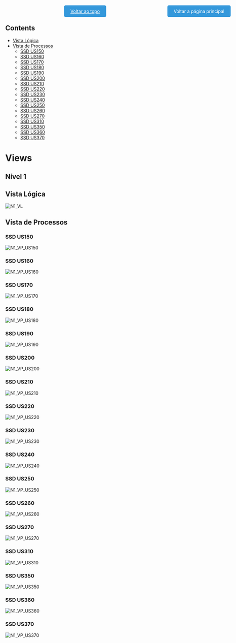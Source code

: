 <!DOCTYPE html>
<html>
<head>
  <style>
    /* Style for the floating button (top right) */
    .floating-button {
      position: fixed;
      top: 20px;
      right: 20px;
      background-color: #3498db;
      color: #fff; /* Text color */
      padding: 10px 20px;
      border-radius: 5px;
      cursor: pointer;
      transition: background-color 0.3s ease;
      z-index: 9999; /* Set a high z-index value */
      text-decoration: none; /* Remove default underline */
    }
    /* Style for the button at the top of the page */
    .top-button {
      position: fixed;
      top: 20px;
      left: 50%;
      transform: translateX(-50%);
      background-color: #3498db;
      color: #fff; /* Text color */
      padding: 10px 20px;
      border-radius: 5px;
      cursor: pointer;
      transition: background-color 0.3s ease;
      z-index: 9999; /* Set a high z-index value */
    }
    /* Style change on hover for both buttons */
    .floating-button:hover, .top-button:hover {
      opacity: 0.8; /* Reduce opacity on hover */
    }
  </style>
</head>
<body>
    <div id="content">
        <a href="README.md" class="floating-button">
        Voltar a página principal
        </a>
    </div>
    <!-- Button -->
    <a href="#" class="top-button" onclick="scrollToTop()">
        Voltar ao topo
    </a>
  <div style="height: 2000px;">


## Contents
- [Vista Lógica](#vista_lógica)
- [Vista de Processos](#vista_de_processos)
	- [SSD US150](#ssd_us150)
	- [SSD US160](#ssd_us160)
	- [SSD US170](#ssd_us170)
	- [SSD US180](#ssd_us180)
	- [SSD US190](#ssd_us190)
 	- [SSD US200](#ssd_us200)
	- [SSD US210](#ssd_us210)
	- [SSD US220](#ssd_us220)
	- [SSD US230](#ssd_us230)   
	- [SSD US240](#ssd_us240)
	- [SSD US250](#ssd_us250)
	- [SSD US260](#ssd_us260)
	- [SSD US270](#ssd_us270)
 	- [SSD US310](#ssd_us310)
	- [SSD US350](#ssd_us350)
	- [SSD US360](#ssd_us360)
	- [SSD US370](#ssd_us370) 


# Views

## Nível 1
## Vista Lógica

![N1_VL](./docs/nivel1/N1_VL.svg)

## Vista de Processos
### SSD US150
![N1_VP_US150](./docs/nivel1/N1_US150.svg)

### SSD US160
![N1_VP_US160](./docs/nivel1/N1_US160.svg)

### SSD US170
![N1_VP_US170](./docs/nivel1/N1_US170.svg)

### SSD US180
![N1_VP_US180](./docs/nivel1/N1_US180.svg)

### SSD US190
![N1_VP_US190](./docs/nivel1/N1_US190.svg)

### SSD US200
![N1_VP_US200](./docs/nivel1/N1_US200.svg)

### SSD US210
![N1_VP_US210](./docs/nivel1/N1_US210.svg)

### SSD US220
![N1_VP_US220](./docs/nivel1/N1_US220.svg)

### SSD US230
![N1_VP_US230](./docs/nivel1/N1_US230.svg)

### SSD US240
![N1_VP_US240](./docs/nivel1/N1_US240.svg)

### SSD US250
![N1_VP_US250](./docs/nivel1/N1_US250.svg)

### SSD US260
![N1_VP_US260](./docs/nivel1/N1_US260.svg)

### SSD US270
![N1_VP_US270](./docs/nivel1/N1_US270.svg)

### SSD US310
![N1_VP_US310](./docs/nivel1/N1_US310.svg)

### SSD US350
![N1_VP_US350](./docs/nivel1/N1_US350.svg)

### SSD US360
![N1_VP_US360](./docs/nivel1/N1_US360.svg)

### SSD US370
![N1_VP_US370](./docs/nivel1/N1_US370.svg)


<script>
fetch('README.md')
  .then(response => response.text())
  .then(text => {
    document.getElementById('content').innerHTML = text;
  });

      function scrollToTop() {
      window.scrollTo({
        top: 0,
        behavior: 'smooth'
      });
    }
</script>

</body>
</html>